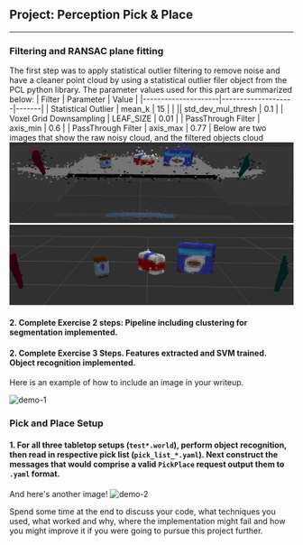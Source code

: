 ## Project: Perception Pick & Place


[//]: # (Image References)

[image1]: ./writeup_images/no_filter.png
[image2]: ./writeup_images/filtered.png

---
### Filtering and RANSAC plane fitting
The first step was to apply statistical outlier filtering to remove noise and have a cleaner point cloud by using a statistical outlier filer object from the PCL python library. The parameter values used for this part are summarized below:
| Filter              | Parameter          | Value |
|---------------------|--------------------|-------|
| Statistical Outlier | mean_k             | 15    |
|                     || std_dev_mul_thresh | 0.1   |
| Voxel Grid Downsampling | LEAF_SIZE | 0.01    |
| PassThrough Filter | axis_min | 0.6 |
| PassThrough Filter | axis_max | 0.77 |
Below are two images that show the raw noisy cloud, and the filtered objects cloud
![alt text][image1]
![alt text][image2]
#### 2. Complete Exercise 2 steps: Pipeline including clustering for segmentation implemented.  

#### 2. Complete Exercise 3 Steps.  Features extracted and SVM trained.  Object recognition implemented.
Here is an example of how to include an image in your writeup.

![demo-1](https://user-images.githubusercontent.com/20687560/28748231-46b5b912-7467-11e7-8778-3095172b7b19.png)

### Pick and Place Setup

#### 1. For all three tabletop setups (`test*.world`), perform object recognition, then read in respective pick list (`pick_list_*.yaml`). Next construct the messages that would comprise a valid `PickPlace` request output them to `.yaml` format.

And here's another image! 
![demo-2](https://user-images.githubusercontent.com/20687560/28748286-9f65680e-7468-11e7-83dc-f1a32380b89c.png)

Spend some time at the end to discuss your code, what techniques you used, what worked and why, where the implementation might fail and how you might improve it if you were going to pursue this project further.  


  
